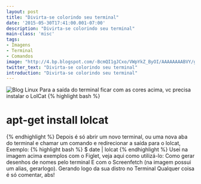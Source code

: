 ```yaml
---
layout: post
title: "Divirta-se colorindo seu terminal"
date: '2015-05-30T17:41:00.001-07:00'
description: "Divirta-se colorindo seu terminal"
main-class: 'misc'
tags:
- Imagens
- Terminal
- Comandos
image: "http://4.bp.blogspot.com/-BcmQI1gJCxo/VWpYkZ_ByOI/AAAAAAAABVY/gWQV3f9HEkc/s72-c/lolcat.jpg"
twitter_text: "Divirta-se colorindo seu terminal"
introduction: "Divirta-se colorindo seu terminal"
---
```

![Blog Linux](http://4.bp.blogspot.com/-BcmQI1gJCxo/VWpYkZ_ByOI/AAAAAAAABVY/gWQV3f9HEkc/s400/lolcat.jpg "Blog Linux")
Para a saída do terminal ficar com as cores acima, vc precisa instalar o LolCat
{% highlight bash %}
# apt-get install lolcat
{% endhighlight %}
Depois é só abrir um novo terminal, ou uma nova aba do terminal e chamar um comando e redirecionar a saída para o lolcat, Exemplo:
{% highlight bash %}
$ date | lolcat
{% endhighlight %}
Usei na imagem acima exemplos com o Figlet, veja aqui como utilizá-lo:
Como gerar desenhos de nomes pelo terminal
E com o Screenfetch (na imagem possui um alias, gerarlogo).
Gerando logo da sua distro no Terminal
Qualquer coisa é só comentar, abs!
